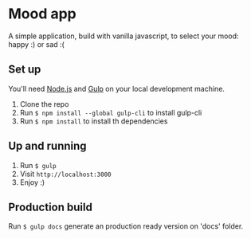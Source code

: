 # Mood app

A simple application, build with vanilla javascript, to select your mood: happy :) or sad :(

## Set up

You'll need [Node.js](https://nodejs.org/) and [Gulp](https://gulpjs.com) on your local development machine.

1. Clone the repo
2. Run `$ npm install --global gulp-cli` to install gulp-cli
3. Run `$ npm install` to install th dependencies

## Up and running

1. Run `$ gulp`
2. Visit `http://localhost:3000`
3. Enjoy :)


## Production build

Run `$ gulp docs` generate an production ready version on 'docs' folder.

